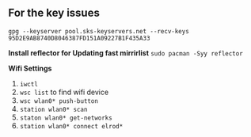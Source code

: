 ## For the key issues

`gpg --keyserver pool.sks-keyservers.net --recv-keys 95D2E9AB8740D8046387FD151A09227B1F435A33`

**Install reflector for Updating fast mirrirlist**
`sudo pacman -Syy reflector`

**Wifi Settings**
1. `iwctl`
2. `wsc list` to find wifi device
3. `wsc wlan0* push-button`
4. `station wlan0* scan`
5. `staton wlan0* get-networks`
6. `station wlan0* connect elrod*`
